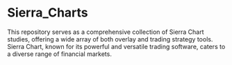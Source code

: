 # Sierra_Charts
This repository serves as a comprehensive collection of Sierra Chart studies, offering a wide array of both overlay and trading strategy tools. Sierra Chart, known for its powerful and versatile trading software, caters to a diverse range of financial markets. 

